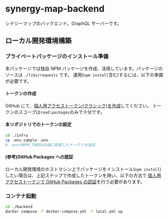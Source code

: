 # synergy-map-backend

シナジーマップのバックエンド。GraphQL サーバーです。

## ローカル開発環境構築

### プライベートパッケージのインストール準備

本パッケージでは独自 NPM パッケージを作成、活用しています。パッケージのソースは `./libs/requests` です。
運用(`npm install`含む)するには、以下の準備が必要です。

#### トークンの作成

GitHub にて、[個人用アクセストークン(クラシック)を作成](https://docs.github.com/en/authentication/keeping-your-account-and-data-secure/creating-a-personal-access-token#creating-a-personal-access-token-classic)してください。
トークンのスコープは`read:packages`のみで十分です。

#### 本リポジトリでのトークンの設定

```sh
cd ./infra
cp .env.sample .env
# .envのNPM_TOKENの値に取得したトークンを追記
```

#### (参考)GitHub Packages への認証

ローカル開発環境のホストマシン上でパッケージをインストール(`npm install`)したい場合は、上記ステップで作成したトークンを用い、以下の方法で
[個人用アクセストークンで GitHub Packages の認証](https://docs.github.com/en/packages/working-with-a-github-packages-registry/working-with-the-npm-registry#authenticating-with-a-personal-access-token)を行う必要があります。

### コンテナ起動

```bash
cd ./backend
docker compose -f docker-compose.yml -f local.yml up
```
